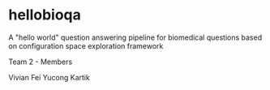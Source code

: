hellobioqa
==========

A "hello world" question answering pipeline for biomedical questions based on configuration space exploration framework


Team 2  - Members

Vivian
Fei
Yucong
Kartik